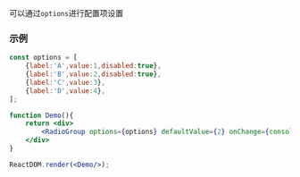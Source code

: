 可以通过`options`进行配置项设置

### 示例

<!--start-code-->

```jsx
const options = [
    {label:'A',value:1,disabled:true},
    {label:'B',value:2,disabled:true},
    {label:'C',value:3},
    {label:'D',value:4},
];

function Demo(){
    return <div>
        <RadioGroup options={options} defaultValue={2} onChange={console.log}/>
    </div>
}

ReactDOM.render(<Demo/>);
```

<!--end-code-->
